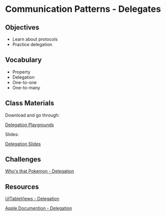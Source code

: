 # Communication Patterns - Delegates

## Objectives

- Learn about protocols
- Practice delegation

## Vocabulary

- Property
- Delegation
- One-to-one
- One-to-many

## Class Materials

Download and go through:

[Delegation Playgrounds](communication-patterns-delegation.zip)

Slides:

[Delegation Slides](communication-patterns.key)


## Challenges

[Who's that Pokemon - Delegation](https://github.com/Product-College-Labs/DelegationExercise)

## Resources

[UITableViews - Delegation](https://developer.apple.com/documentation/uikit/uitableview)

[Apple Documention - Delegation](https://developer.apple.com/library/content/documentation/General/Conceptual/DevPedia-CocoaCore/Delegation.html)
